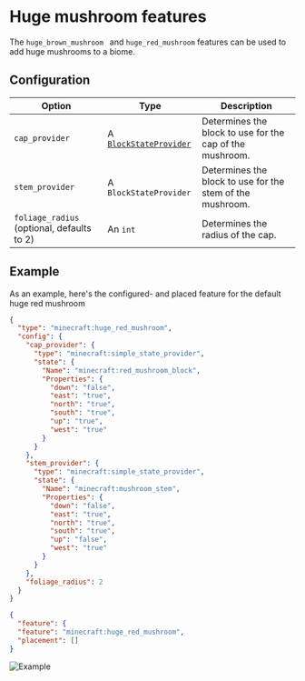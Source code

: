 # Huge mushroom features

The `huge_brown_mushroom ` and `huge_red_mushroom` features can be used to add huge mushrooms to a biome.

## Configuration

| Option                                     | Type                                                    | Description                                               |
|--------------------------------------------|---------------------------------------------------------|-----------------------------------------------------------|
| `cap_provider`                             | A [`BlockStateProvider`](../../block-state-provider.md) | Determines the block to use for the cap of the mushroom.  |
| `stem_provider`                            | A `BlockStateProvider`                                  | Determines the block to use for the stem of the mushroom. |
| `foliage_radius` (optional, defaults to 2) | An `int`                                                | Determines the radius of the cap.                         |

## Example

As an example, here's the configured- and placed feature for the default huge red mushroom

```json title="configured_feature/huge_red_mushroom.json"
{
  "type": "minecraft:huge_red_mushroom",
  "config": {
    "cap_provider": {
      "type": "minecraft:simple_state_provider",
      "state": {
        "Name": "minecraft:red_mushroom_block",
        "Properties": {
          "down": "false",
          "east": "true",
          "north": "true",
          "south": "true",
          "up": "true",
          "west": "true"
        }
      }
    },
    "stem_provider": {
      "type": "minecraft:simple_state_provider",
      "state": {
        "Name": "minecraft:mushroom_stem",
        "Properties": {
          "down": "false",
          "east": "true",
          "north": "true",
          "south": "true",
          "up": "false",
          "west": "true"
        }
      }
    },  
    "foliage_radius": 2
  }
}
```

```json title="placed_feature/huge_red_mushroom.json"
{
  "feature": {
  "feature": "minecraft:huge_red_mushroom",
  "placement": []
}
```

![Example](https://i.imgur.com/dYXdv36.jpeg)